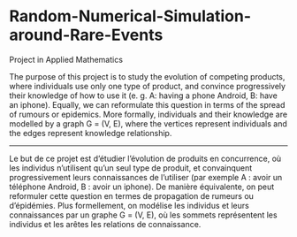 # Random-Numerical-Simulation-around-Rare-Events
Project in Applied Mathematics

The purpose of this project is to study the evolution of competing products, where individuals use only one type of product,
and convince progressively their knowledge of how to use it (e. g. A: having a phone Android, B: have an iphone). Equally, 
we can reformulate this question in terms of the spread of rumours or epidemics. 
More formally, individuals and their knowledge are modelled by a graph G = (V, E), where the vertices represent individuals 
and the edges represent knowledge relationship.

*******************************************************

Le but de ce projet est d’étudier l’évolution de produits en concurrence, où
les individus n’utilisent qu’un seul type de produit, et convainquent progressivement leurs connaissances de l’utiliser 
(par exemple A : avoir un téléphone Android, B : avoir un iphone). De manière équivalente, on peut reformuler cette 
question en termes de propagation de rumeurs ou d’épidémies. Plus formellement, on modélise les individus et leurs 
connaissances par un graphe G = (V, E), où les sommets représentent les individus et les arêtes les relations de connaissance.
